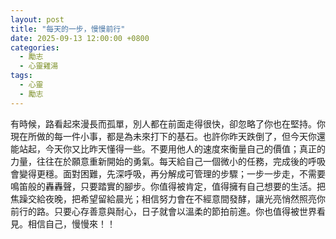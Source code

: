 ```yaml
---
layout: post
title: "每天的一步，慢慢前行"
date: 2025-09-13 12:00:00 +0800
categories:
  - 勵志
  - 心靈雞湯
tags:
  - 心靈
  - 勵志
---
```


有時候，路看起來漫長而孤單，別人都在前面走得很快，卻忽略了你也在堅持。你現在所做的每一件小事，都是為未來打下的基石。也許你昨天跌倒了，但今天你還能站起，今天你又比昨天懂得一些。不要用他人的速度來衡量自己的價值；真正的力量，往往在於願意重新開始的勇氣。每天給自己一個微小的任務，完成後的呼吸會變得更穩。面對困難，先深呼吸，再分解成可管理的步驟；一步一步走，不需要鳴笛般的轟轟聲，只要踏實的腳步。你值得被肯定，值得擁有自己想要的生活。把焦躁交給夜晚，把希望留給晨光；相信努力會在不經意間發酵，讓光亮悄然照亮你前行的路。只要心存善意與耐心，日子就會以溫柔的節拍前進。你也值得被世界看見。相信自己，慢慢來！！